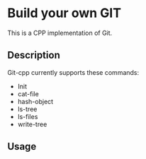 # Build your own GIT
This is a CPP implementation of Git.

## Description

Git-cpp currently supports these commands:
 - Init
 - cat-file
 - hash-object
 - ls-tree
 - ls-files
 - write-tree

## Usage
